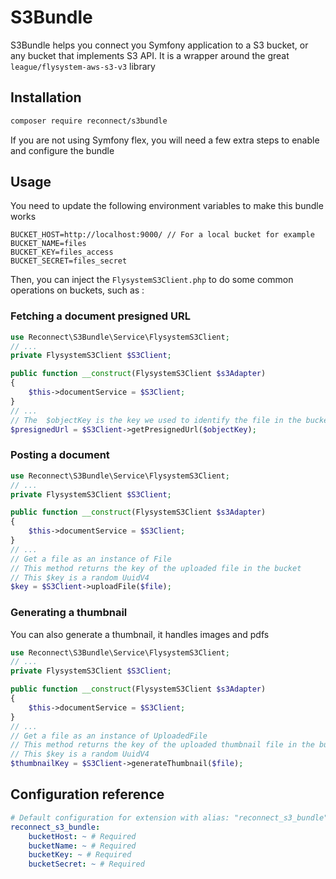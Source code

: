 # S3Bundle

S3Bundle helps you connect you Symfony application to a S3 bucket, or any bucket that implements S3 API. It is a wrapper
around the great `league/flysystem-aws-s3-v3` library

## Installation

```bash
composer require reconnect/s3bundle
```

If you are not using Symfony flex, you will need a few extra steps to enable and configure the bundle

## Usage

You need to update the following environment variables to make this bundle works

```env
BUCKET_HOST=http://localhost:9000/ // For a local bucket for example
BUCKET_NAME=files
BUCKET_KEY=files_access
BUCKET_SECRET=files_secret
```

Then, you can inject the `FlysystemS3Client.php` to do some common operations on buckets, such as :

### Fetching a document presigned URL

```php
use Reconnect\S3Bundle\Service\FlysystemS3Client;
// ...
private FlysystemS3Client $S3Client;

public function __construct(FlysystemS3Client $s3Adapter)
{
    $this->documentService = $S3Client;
}
// ...
// The  $objectKey is the key we used to identify the file in the bucket
$presignedUrl = $S3Client->getPresignedUrl($objectKey);
```

### Posting a document

```php
use Reconnect\S3Bundle\Service\FlysystemS3Client;
// ...
private FlysystemS3Client $S3Client;

public function __construct(FlysystemS3Client $s3Adapter)
{
    $this->documentService = $S3Client;
}
// ...
// Get a file as an instance of File
// This method returns the key of the uploaded file in the bucket
// This $key is a random UuidV4
$key = $S3Client->uploadFile($file);
```

### Generating a thumbnail

You can also generate a thumbnail, it handles images and pdfs

```php
use Reconnect\S3Bundle\Service\FlysystemS3Client;
// ...
private FlysystemS3Client $S3Client;

public function __construct(FlysystemS3Client $s3Adapter)
{
    $this->documentService = $S3Client;
}
// ...
// Get a file as an instance of UploadedFile
// This method returns the key of the uploaded thumbnail file in the bucket
// This $key is a random UuidV4
$thumbnailKey = $S3Client->generateThumbnail($file);
```

## Configuration reference

```yaml
# Default configuration for extension with alias: "reconnect_s3_bundle"
reconnect_s3_bundle:
    bucketHost: ~ # Required
    bucketName: ~ # Required
    bucketKey: ~ # Required
    bucketSecret: ~ # Required
```
